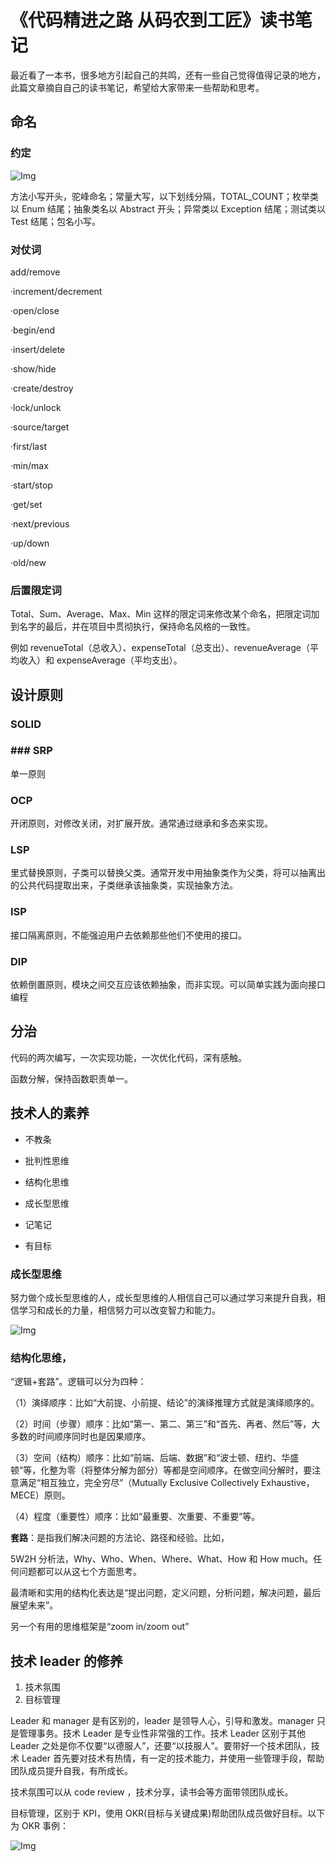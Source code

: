 # 《代码精进之路 从码农到工匠》读书笔记

最近看了一本书，很多地方引起自己的共鸣，还有一些自己觉得值得记录的地方，此篇文章摘自自己的读书笔记，希望给大家带来一些帮助和思考。

## 命名

### 约定

![Img](http://static.trumandu.top/yank-note-picgo-img-20221128115732.png)

方法小写开头，驼峰命名；常量大写，以下划线分隔，TOTAL_COUNT；枚举类以 Enum 结尾；抽象类名以 Abstract 开头；异常类以 Exception 结尾；测试类以 Test 结尾；包名小写。

### 对仗词

add/remove

·increment/decrement

·open/close

·begin/end

·insert/delete

·show/hide

·create/destroy

·lock/unlock

·source/target

·first/last

·min/max

·start/stop

·get/set

·next/previous

·up/down

·old/new

### 后置限定词

Total、Sum、Average、Max、Min 这样的限定词来修改某个命名，把限定词加到名字的最后，并在项目中贯彻执行，保持命名风格的一致性。

例如 revenueTotal（总收入）、expenseTotal（总支出）、revenueAverage（平均收入）和 expenseAverage（平均支出）。

## 设计原则

### SOLID

### ### SRP

单一原则

### OCP

开闭原则，对修改关闭，对扩展开放。通常通过继承和多态来实现。

### LSP

里式替换原则，子类可以替换父类。通常开发中用抽象类作为父类，将可以抽离出的公共代码提取出来，子类继承该抽象类，实现抽象方法。

### ISP

接口隔离原则，不能强迫用户去依赖那些他们不使用的接口。

### DIP

依赖倒置原则，模块之间交互应该依赖抽象，而非实现。可以简单实践为面向接口编程

## 分治

代码的两次编写，一次实现功能，一次优化代码，深有感触。

函数分解，保持函数职责单一。

## 技术人的素养

-   不教条

-   批判性思维

-   结构化思维

-   成长型思维

-   记笔记

-   有目标

### 成长型思维

努力做个成长型思维的人，成长型思维的人相信自己可以通过学习来提升自我，相信学习和成长的力量，相信努力可以改变智力和能力。

![Img](http://static.trumandu.top/yank-note-picgo-img-20221128115917.png)

### 结构化思维，

“逻辑+套路”。逻辑可以分为四种：

（1）演绎顺序：比如“大前提、小前提、结论”的演绎推理方式就是演绎顺序的。

（2）时间（步骤）顺序：比如“第一、第二、第三”和“首先、再者、然后”等，大多数的时间顺序同时也是因果顺序。

（3）空间（结构）顺序：比如“前端、后端、数据”和“波士顿、纽约、华盛顿”等，化整为零（将整体分解为部分）等都是空间顺序。在做空间分解时，要注意满足“相互独立，完全穷尽”（Mutually Exclusive Collectively Exhaustive，MECE）原则。

（4）程度（重要性）顺序：比如“最重要、次重要、不重要”等。

**套路**：是指我们解决问题的方法论、路径和经验。比如，

5W2H 分析法，Why、Who、When、Where、What、How 和 How much。任何问题都可以从这七个方面思考。

最清晰和实用的结构化表达是“提出问题，定义问题，分析问题，解决问题，最后展望未来”。

另一个有用的思维框架是“zoom in/zoom out”

## 技术 leader 的修养

1. 技术氛围
2. 目标管理

Leader 和 manager 是有区别的，leader 是领导人心，引导和激发。manager 只是管理事务。技术 Leader 是专业性非常强的工作。技术 Leader 区别于其他 Leader 之处是你不仅要“以德服人”，还要“以技服人”。要带好一个技术团队，技术 Leader 首先要对技术有热情，有一定的技术能力，并使用一些管理手段，帮助团队成员提升自我，有所成长。

技术氛围可以从 code review ，技术分享，读书会等方面带领团队成长。

目标管理，区别于 KPI，使用 OKR(目标与关键成果)帮助团队成员做好目标。以下为 OKR 事例：

![Img](http://static.trumandu.top/yank-note-picgo-img-20221128120252.png)
